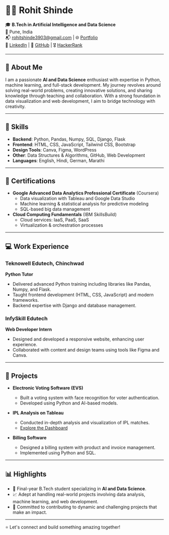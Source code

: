 # 👨‍💻 Rohit Shinde

🎓 **B.Tech in Artificial Intelligence and Data Science**  
📍 Pune, India  
📬 [rohitshinde3903@gmail.com](mailto:rohitshinde3903@gmail.com) | 🌐 [Portfolio](https://rohitshinde.in)  
💼 [LinkedIn](https://www.linkedin.com/in/rohitshinde3903/) | 🐙 [GitHub](https://github.com/rohitshinde3903) | 🎖️ [HackerRank](https://www.hackerrank.com/profile/rohitshinde3903)

---

## 👾 About Me

I am a passionate **AI and Data Science** enthusiast with expertise in Python, machine learning, and full-stack development. My journey revolves around solving real-world problems, creating innovative solutions, and sharing knowledge through teaching and collaboration. With a strong foundation in data visualization and web development, I aim to bridge technology with creativity.

---

## 🔧 Skills

- **Backend**: Python, Pandas, Numpy, SQL, Django, Flask  
- **Frontend**: HTML, CSS, JavaScript, Tailwind CSS, Bootstrap  
- **Design Tools**: Canva, Figma, WordPress  
- **Other**: Data Structures & Algorithms, GitHub, Web Development  
- **Languages**: English, Hindi, German, Marathi  

---

## 📜 Certifications

- **Google Advanced Data Analytics Professional Certificate** (Coursera)  
  - Data visualization with Tableau and Google Data Studio  
  - Machine learning & statistical analysis for predictive modeling  
  - SQL-based big data management  
- **Cloud Computing Fundamentals** (IBM SkillsBuild)  
  - Cloud services: IaaS, PaaS, SaaS  
  - Virtualization & orchestration processes  

---

## 💻 Work Experience

### Teknowell Edutech, Chinchwad  
**Python Tutor**  
- Delivered advanced Python training including libraries like Pandas, Numpy, and Flask.  
- Taught frontend development (HTML, CSS, JavaScript) and modern frameworks.  
- Backend expertise with Django and database management.  

### InfySkill Edutech  
**Web Developer Intern**  
- Designed and developed a responsive website, enhancing user experience.  
- Collaborated with content and design teams using tools like Figma and Canva.  

---

## 🚀 Projects

- **Electronic Voting Software (EVS)**  
  - Built a voting system with face recognition for voter authentication.  
  - Developed using Python and AI-based models.  

- **IPL Analysis on Tableau**  
  - Conducted in-depth analysis and visualization of IPL matches.  
  - [Explore the Dashboard](https://public.tableau.com/app/profile/rohit.shinde4216/viz/IPLANALYSISBYROHIT/Dashboard1?publish=yes)  

- **Billing Software**  
  - Designed a billing system with product and invoice management.  
  - Implemented using Python and SQL.  

---

## 📊 Highlights

- 🌟 Final-year B.Tech student specializing in **AI and Data Science**.  
- 📈 Adept at handling real-world projects involving data analysis, machine learning, and web development.  
- 🔗 Committed to contributing to dynamic and challenging projects that make an impact.  

---

⭐ Let's connect and build something amazing together!
